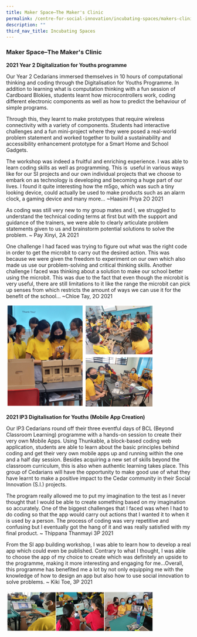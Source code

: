```yaml
---
title: Maker Space–The Maker's Clinic
permalink: /centre-for-social-innovation/incubating-spaces/makers-clinic/
description: ""
third_nav_title: Incubating Spaces
---
```

### Maker Space–The Maker's Clinic

**2021 Year 2 Digitalization for Youths programme**

  

Our Year 2 Cedarians immersed themselves in 10 hours of computational thinking and coding through the Digitalisation for Youths Programme. In addition to learning what is computation thinking with a fun session of Cardboard Blokies, students learnt how microcontrollers work, coding different electronic components as well as how to predict the behaviour of simple programs.

Through this, they learnt to make prototypes that require wireless connectivity with a variety of components. Students had interactive challenges and a fun mini-project where they were posed a real-world problem statement and worked together to build a sustainability and accessibility enhancement prototype for a Smart Home and School Gadgets.

The workshop was indeed a fruitful and enriching experience. I was able to learn coding skills as well as programming. This is  useful in various ways like for our SI projects and our own individual projects that we choose to embark on as technology is developing and becoming a huge part of our lives. I found it quite interesting how the m5go, which was such a tiny looking device, could actually be used to make products such as an alarm clock, a gaming device and many more... ~Haasini Priya 2O 2021

  

As coding was still very new to my group mates and I, we struggled to understand the technical coding terms at first but with the support and guidance of the trainers, we were able to clearly articulate problem statements given to us and brainstorm potential solutions to solve the problem. ~ Pay Xinyi, 2A 2021

  

One challenge I had faced was trying to figure out what was the right code in order to get the microbit to carry out the desired action. This was because we were given the freedom to experiment on our own which also made us use our problem-solving and critical thinking skills. Another challenge I faced was thinking about a solution to make our school better using the microbit. This was due to the fact that even though the microbit is very useful, there are still limitations to it like the range the microbit can pick up senses from which restricts the amount of ways we can use it for the benefit of the school... ~Chloe Tay, 2O 2021

<img src="/images/mc1.png" style="width:80%">

**2021 IP3 Digitalisation for Youths (Mobile App Creation)**

  

Our IP3 Cedarians round off their three eventful days of BCL (Beyond Classroom Learning) programme with a hands-on session to create their very own Mobile Apps. Using Thunkable, a block-based coding web application, students are able to learn about the basic principles behind coding and get their very own mobile apps up and running within the one and a half day session. Besides acquiring a new set of skills beyond the classroom curriculum, this is also when authentic learning takes place. This group of Cedarians will have the opportunity to make good use of what they have learnt to make a positive impact to the Cedar community in their Social Innovation (S.I.) projects.

  

The program really allowed me to put my imagination to the test as I never thought that I would be able to create something based on my imagination so accurately. One of the biggest challenges that I faced was when I had to do coding so that the app would carry out actions that I wanted it to when it is used by a person. The process of coding was very repetitive and confusing but I eventually got the hang of it and was really satisfied with my final product. ~ Thippana Thanmayi 3P 2021

  

From the SI app building workshop, I was able to learn how to develop a real app which could even be published. Contrary to what I thought, I was able to choose the app of my choice to create which was definitely an upside to the programme, making it more interesting and engaging for me...Overall, this programme has benefited me a lot by not only equipping me with the knowledge of how to design an app but also how to use social innovation to solve problems. ~ Kiki Toe, 3P 2021

<img src="/images/mc2.png" style="width:80%">